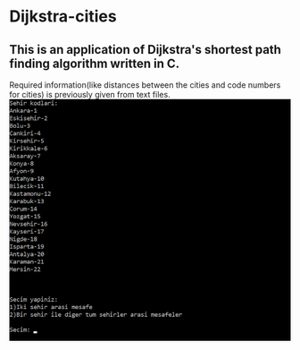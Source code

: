 # Dijkstra-cities
## This is an application of Dijkstra's shortest path finding algorithm written in C.
Required information(like distances between the cities and code numbers for cities) is previously given from text files.
![alt text](https://raw.githubusercontent.com/ouerten/Dijkstra-cities/master/ShortestPath/1.png)
